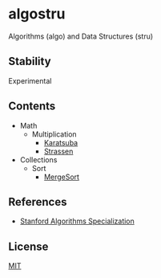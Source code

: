 # algostru

Algorithms (algo) and Data Structures (stru)

## Stability

Experimental

## Contents

- Math
  - Multiplication
    - [Karatsuba](/src/math/multiplication/karatsuba.rs)
    - [Strassen](/src/math/multiplication/strassen.rs)
- Collections
  - Sort
    - [MergeSort](/src/collections/sort/merge_sort.rs)

## References

- [Stanford Algorithms Specialization](https://www.coursera.org/specializations/algorithms)

## License

[MIT](LICENSE)
